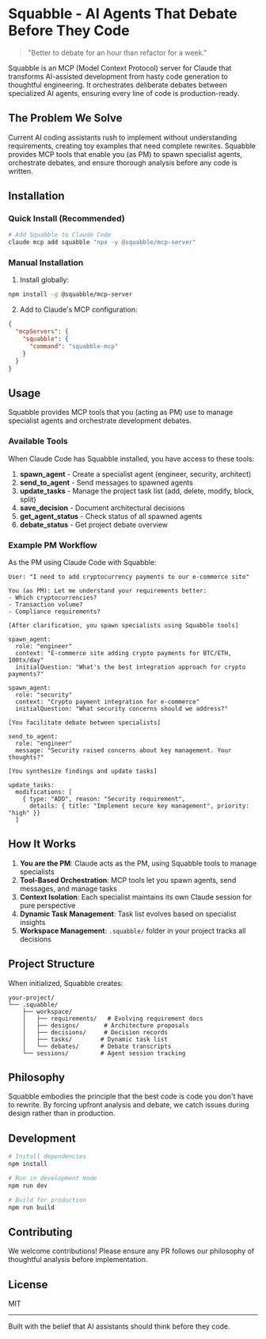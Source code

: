 # Squabble - AI Agents That Debate Before They Code

> "Better to debate for an hour than refactor for a week."

Squabble is an MCP (Model Context Protocol) server for Claude that transforms AI-assisted development from hasty code generation to thoughtful engineering. It orchestrates deliberate debates between specialized AI agents, ensuring every line of code is production-ready.

## The Problem We Solve

Current AI coding assistants rush to implement without understanding requirements, creating toy examples that need complete rewrites. Squabble provides MCP tools that enable you (as PM) to spawn specialist agents, orchestrate debates, and ensure thorough analysis before any code is written.

## Installation

### Quick Install (Recommended)

```bash
# Add Squabble to Claude Code
claude mcp add squabble "npx -y @squabble/mcp-server"
```

### Manual Installation

1. Install globally:
```bash
npm install -g @squabble/mcp-server
```

2. Add to Claude's MCP configuration:
```json
{
  "mcpServers": {
    "squabble": {
      "command": "squabble-mcp"
    }
  }
}
```

## Usage

Squabble provides MCP tools that you (acting as PM) use to manage specialist agents and orchestrate development debates.

### Available Tools

When Claude Code has Squabble installed, you have access to these tools:

1. **spawn_agent** - Create a specialist agent (engineer, security, architect)
2. **send_to_agent** - Send messages to spawned agents
3. **update_tasks** - Manage the project task list (add, delete, modify, block, split)
4. **save_decision** - Document architectural decisions
5. **get_agent_status** - Check status of all spawned agents
6. **debate_status** - Get project debate overview

### Example PM Workflow

As the PM using Claude Code with Squabble:

```
User: "I need to add cryptocurrency payments to our e-commerce site"

You (as PM): Let me understand your requirements better:
- Which cryptocurrencies?
- Transaction volume?
- Compliance requirements?

[After clarification, you spawn specialists using Squabble tools]

spawn_agent:
  role: "engineer"
  context: "E-commerce site adding crypto payments for BTC/ETH, 100tx/day"
  initialQuestion: "What's the best integration approach for crypto payments?"

spawn_agent:
  role: "security"
  context: "Crypto payment integration for e-commerce"
  initialQuestion: "What security concerns should we address?"

[You facilitate debate between specialists]

send_to_agent:
  role: "engineer"
  message: "Security raised concerns about key management. Your thoughts?"

[You synthesize findings and update tasks]

update_tasks:
  modifications: [
    { type: "ADD", reason: "Security requirement", 
      details: { title: "Implement secure key management", priority: "high" }}
  ]
```

## How It Works

1. **You are the PM**: Claude acts as the PM, using Squabble tools to manage specialists
2. **Tool-Based Orchestration**: MCP tools let you spawn agents, send messages, and manage tasks
3. **Context Isolation**: Each specialist maintains its own Claude session for pure perspective
4. **Dynamic Task Management**: Task list evolves based on specialist insights
5. **Workspace Management**: `.squabble/` folder in your project tracks all decisions

## Project Structure

When initialized, Squabble creates:

```
your-project/
└── .squabble/
    ├── workspace/
    │   ├── requirements/   # Evolving requirement docs
    │   ├── designs/       # Architecture proposals
    │   ├── decisions/     # Decision records
    │   ├── tasks/        # Dynamic task list
    │   └── debates/      # Debate transcripts
    └── sessions/         # Agent session tracking
```

## Philosophy

Squabble embodies the principle that the best code is code you don't have to rewrite. By forcing upfront analysis and debate, we catch issues during design rather than in production.

## Development

```bash
# Install dependencies
npm install

# Run in development mode
npm run dev

# Build for production
npm run build
```

## Contributing

We welcome contributions! Please ensure any PR follows our philosophy of thoughtful analysis before implementation.

## License

MIT

---

Built with the belief that AI assistants should think before they code.